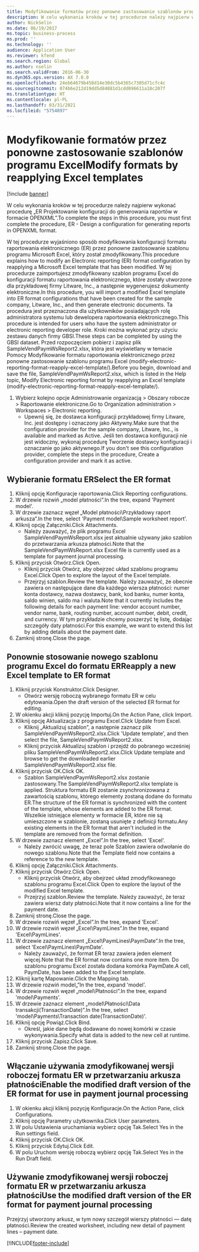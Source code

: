 ```yaml
---
title: Modyfikowanie formatów przez ponowne zastosowanie szablonów programu Excel
description: W celu wykonania kroków w tej procedurze należy najpierw wykonać procedurę „ER Projektowanie konfiguracji do generowania raportów w formacie OPENXML”.
author: NickSelin
ms.date: 06/19/2017
ms.topic: business-process
ms.prod: ''
ms.technology: ''
audience: Application User
ms.reviewer: kfend
ms.search.region: Global
ms.author: nselin
ms.search.validFrom: 2016-06-30
ms.dyn365.ops.version: AX 7.0.0
ms.openlocfilehash: 24eb64679b458d14e30dc5b4365c7305d71cfc4c
ms.sourcegitcommit: 074b6e212d19dd5d84881d1cdd096611a18c207f
ms.translationtype: HT
ms.contentlocale: pl-PL
ms.lasthandoff: 03/31/2021
ms.locfileid: "5754897"
---
```

# <a name="modify-formats-by-reapplying-excel-templates"></a><span data-ttu-id="fdd1c-103">Modyfikowanie formatów przez ponowne zastosowanie szablonów programu Excel</span><span class="sxs-lookup"><span data-stu-id="fdd1c-103">Modify formats by reapplying Excel templates</span></span>

[!include [banner](../../includes/banner.md)]

<span data-ttu-id="fdd1c-104">W celu wykonania kroków w tej procedurze należy najpierw wykonać procedurę „ER Projektowanie konfiguracji do generowania raportów w formacie OPENXML”.</span><span class="sxs-lookup"><span data-stu-id="fdd1c-104">To complete the steps in this procedure, you must first complete the procedure, ER - Design a configuration for generating reports in OPENXML format.</span></span>

<span data-ttu-id="fdd1c-105">W tej procedurze wyjaśniono sposób modyfikowania konfiguracji formatu raportowania elektronicznego (ER) przez ponowne zastosowanie szablonu programu Microsoft Excel, który został zmodyfikowany.</span><span class="sxs-lookup"><span data-stu-id="fdd1c-105">This procedure explains how to modify an Electronic reporting (ER) format configuration by reapplying a Microsoft Excel template that has been modified.</span></span> <span data-ttu-id="fdd1c-106">W tej procedurze zaimportujesz zmodyfikowany szablon programu Excel do konfiguracji formatu raportowania elektronicznego, które zostały utworzone dla przykładowej firmy Litware, Inc., a następnie wygenerujesz dokumenty elektroniczne.</span><span class="sxs-lookup"><span data-stu-id="fdd1c-106">In this procedure, you will import a modified Excel template into ER format configurations that have been created for the sample company, Litware, Inc., and then generate electronic documents.</span></span> <span data-ttu-id="fdd1c-107">Ta procedura jest przeznaczona dla użytkowników posiadających rolę administratora systemu lub dewelopera raportowania elektronicznego.</span><span class="sxs-lookup"><span data-stu-id="fdd1c-107">This procedure is intended for users who have the system administrator or electronic reporting developer role.</span></span> <span data-ttu-id="fdd1c-108">Kroki można wykonać przy użyciu zestawu danych firmy GBSI.</span><span class="sxs-lookup"><span data-stu-id="fdd1c-108">These steps can be completed by using the GBSI dataset.</span></span> <span data-ttu-id="fdd1c-109">Przed rozpoczęciem pobierz i zapisz plik SampleVendPaymWsReport2.xlsx, która jest wyświetlany w temacie Pomocy Modyfikowanie formatu raportowania elektronicznego przez ponowne zastosowanie szablonu programu Excel (modify-electronic-reporting-format-reapply-excel-template/).</span><span class="sxs-lookup"><span data-stu-id="fdd1c-109">Before you begin, download and save the file, SampleVendPaymWsReport2.xlsx, which is listed in the Help topic, Modify Electronic reporting format by reapplying an Excel template (modify-electronic-reporting-format-reapply-excel-template/).</span></span>

1. <span data-ttu-id="fdd1c-110">Wybierz kolejno opcje Administrowanie organizacją > Obszary robocze > Raportowanie elektroniczne.</span><span class="sxs-lookup"><span data-stu-id="fdd1c-110">Go to Organization administration > Workspaces > Electronic reporting.</span></span>
    * <span data-ttu-id="fdd1c-111">Upewnij się, że dostawca konfiguracji przykładowej firmy Litware, Inc. jest dostępny i oznaczony jako Aktywny.</span><span class="sxs-lookup"><span data-stu-id="fdd1c-111">Make sure that the configuration provider for the sample company, Litware, Inc., is available and marked as Active.</span></span> <span data-ttu-id="fdd1c-112">Jeśli ten dostawca konfiguracji nie jest widoczny, wykonaj procedurę Tworzenie dostawcy konfiguracji i oznaczanie go jako aktywnego.</span><span class="sxs-lookup"><span data-stu-id="fdd1c-112">If you don't see this configuration provider, complete the steps in the procedure, Create a configuration provider and mark it as active.</span></span>  

## <a name="select-the-er-format"></a><span data-ttu-id="fdd1c-113">Wybieranie formatu ER</span><span class="sxs-lookup"><span data-stu-id="fdd1c-113">Select the ER format</span></span>
1. <span data-ttu-id="fdd1c-114">Kliknij opcję Konfiguracje raportowania.</span><span class="sxs-lookup"><span data-stu-id="fdd1c-114">Click Reporting configurations.</span></span>
2. <span data-ttu-id="fdd1c-115">W drzewie rozwiń „model płatności”.</span><span class="sxs-lookup"><span data-stu-id="fdd1c-115">In the tree, expand 'Payment model'.</span></span>
3. <span data-ttu-id="fdd1c-116">W drzewie zaznacz węzeł „Model płatności\Przykładowy raport arkusza”.</span><span class="sxs-lookup"><span data-stu-id="fdd1c-116">In the tree, select 'Payment model\Sample worksheet report'.</span></span>
4. <span data-ttu-id="fdd1c-117">Kliknij opcję Załączniki.</span><span class="sxs-lookup"><span data-stu-id="fdd1c-117">Click Attachments.</span></span>
    * <span data-ttu-id="fdd1c-118">Należy zauważyć, że plik programu Excel SampleVendPaymWsReport.xlsx jest aktualnie używany jako szablon do przetwarzania arkusza płatności.</span><span class="sxs-lookup"><span data-stu-id="fdd1c-118">Note that the SampleVendPaymWsReport.xlsx Excel file is currently used as a template for payment journal processing.</span></span>   
5. <span data-ttu-id="fdd1c-119">Kliknij przycisk Otwórz.</span><span class="sxs-lookup"><span data-stu-id="fdd1c-119">Click Open.</span></span>
    * <span data-ttu-id="fdd1c-120">Kliknij przycisk Otwórz, aby obejrzeć układ szablonu programu Excel.</span><span class="sxs-lookup"><span data-stu-id="fdd1c-120">Click Open to explore the layout of the Excel template.</span></span>  
    * <span data-ttu-id="fdd1c-121">Przejrzyj szablon.</span><span class="sxs-lookup"><span data-stu-id="fdd1c-121">Review the template.</span></span> <span data-ttu-id="fdd1c-122">Należy zauważyć, że obecnie zawiera on następujące dane dla każdego wiersza płatności: numer konta dostawcy, nazwa dostawcy, bank, kod banku, numer konta, saldo winien, saldo ma i waluta.</span><span class="sxs-lookup"><span data-stu-id="fdd1c-122">Note that it currently includes the following details for each payment line: vendor account number, vendor name, bank, routing number, account number, debit, credit, and currency.</span></span> <span data-ttu-id="fdd1c-123">W tym przykładzie chcemy poszerzyć tę listę, dodając szczegóły daty płatności.</span><span class="sxs-lookup"><span data-stu-id="fdd1c-123">For this example, we want to extend this list by adding details about the payment date.</span></span>   
6. <span data-ttu-id="fdd1c-124">Zamknij stronę.</span><span class="sxs-lookup"><span data-stu-id="fdd1c-124">Close the page.</span></span>

## <a name="reapply-a-new-excel-template-to-er-format"></a><span data-ttu-id="fdd1c-125">Ponownie stosowanie nowego szablonu programu Excel do formatu ER</span><span class="sxs-lookup"><span data-stu-id="fdd1c-125">Reapply a new Excel template to ER format</span></span>
1. <span data-ttu-id="fdd1c-126">Kliknij przycisk Konstruktor.</span><span class="sxs-lookup"><span data-stu-id="fdd1c-126">Click Designer.</span></span>
    * <span data-ttu-id="fdd1c-127">Otwórz wersję roboczą wybranego formatu ER w celu edytowania.</span><span class="sxs-lookup"><span data-stu-id="fdd1c-127">Open the draft version of the selected ER format for editing.</span></span>  
2. <span data-ttu-id="fdd1c-128">W okienku akcji kliknij pozycję Importuj.</span><span class="sxs-lookup"><span data-stu-id="fdd1c-128">On the Action Pane, click Import.</span></span>
3. <span data-ttu-id="fdd1c-129">Kliknij opcję Aktualizacja z programu Excel.</span><span class="sxs-lookup"><span data-stu-id="fdd1c-129">Click Update from Excel.</span></span>
    * <span data-ttu-id="fdd1c-130">Kliknij „Aktualizuj szablon”, a następnie zaznacz plik SampleVendPaymWsReport2.xlsx.</span><span class="sxs-lookup"><span data-stu-id="fdd1c-130">Click 'Update template', and then select the file, SampleVendPaymWsReport2.xlsx.</span></span>  
    * <span data-ttu-id="fdd1c-131">Kliknij przycisk Aktualizuj szablon i przejdź do pobranego wcześniej pliku SampleVendPaymWsReport2.xlsx.</span><span class="sxs-lookup"><span data-stu-id="fdd1c-131">Click Update template and browse to get the downloaded earlier SampleVendPaymWsReport2.xlsx file.</span></span>  
4. <span data-ttu-id="fdd1c-132">Kliknij przycisk OK.</span><span class="sxs-lookup"><span data-stu-id="fdd1c-132">Click OK.</span></span>
    * <span data-ttu-id="fdd1c-133">Szablon SampleVendPaymWsReport2.xlsx zostanie zastosowany.</span><span class="sxs-lookup"><span data-stu-id="fdd1c-133">The SampleVendPaymWsReport2.xlsx template is applied.</span></span> <span data-ttu-id="fdd1c-134">Struktura formatu ER zostanie zsynchronizowana z zawartością szablonu, którego elementy zostaną dodane do formatu ER.</span><span class="sxs-lookup"><span data-stu-id="fdd1c-134">The structure of the ER format is synchronized with the content of the template, whose elements are added to the ER format.</span></span> <span data-ttu-id="fdd1c-135">Wszelkie istniejące elementy w formacie ER, które nie są umieszczone w szablonie, zostaną usunięte z definicji formatu.</span><span class="sxs-lookup"><span data-stu-id="fdd1c-135">Any existing elements in the ER format that aren't included in the template are removed from the format definition.</span></span>  
5. <span data-ttu-id="fdd1c-136">W drzewie zaznacz element „Excel”.</span><span class="sxs-lookup"><span data-stu-id="fdd1c-136">In the tree, select 'Excel'.</span></span>
    * <span data-ttu-id="fdd1c-137">Należy zwrócić uwagę, że teraz pole Szablon zawiera odwołanie do nowego szablonu.</span><span class="sxs-lookup"><span data-stu-id="fdd1c-137">Note that the Template field now contains a reference to the new template.</span></span>   
6. <span data-ttu-id="fdd1c-138">Kliknij opcję Załączniki.</span><span class="sxs-lookup"><span data-stu-id="fdd1c-138">Click Attachments.</span></span>
7. <span data-ttu-id="fdd1c-139">Kliknij przycisk Otwórz.</span><span class="sxs-lookup"><span data-stu-id="fdd1c-139">Click Open.</span></span>
    * <span data-ttu-id="fdd1c-140">Kliknij przycisk Otwórz, aby obejrzeć układ zmodyfikowanego szablonu programu Excel.</span><span class="sxs-lookup"><span data-stu-id="fdd1c-140">Click Open to explore the layout of the modified Excel template.</span></span>  
    * <span data-ttu-id="fdd1c-141">Przejrzyj szablon.</span><span class="sxs-lookup"><span data-stu-id="fdd1c-141">Review the template.</span></span> <span data-ttu-id="fdd1c-142">Należy zauważyć, że teraz zawiera wiersz daty płatności.</span><span class="sxs-lookup"><span data-stu-id="fdd1c-142">Note that it now contains a line for the payment date.</span></span>   
8. <span data-ttu-id="fdd1c-143">Zamknij stronę.</span><span class="sxs-lookup"><span data-stu-id="fdd1c-143">Close the page.</span></span>
9. <span data-ttu-id="fdd1c-144">W drzewie rozwiń węzeł „Excel”.</span><span class="sxs-lookup"><span data-stu-id="fdd1c-144">In the tree, expand 'Excel'.</span></span>
10. <span data-ttu-id="fdd1c-145">W drzewie rozwiń węzeł „Excel\PaymLines”.</span><span class="sxs-lookup"><span data-stu-id="fdd1c-145">In the tree, expand 'Excel\PaymLines'.</span></span>
11. <span data-ttu-id="fdd1c-146">W drzewie zaznacz element „Excel\PaymLines\PaymDate”.</span><span class="sxs-lookup"><span data-stu-id="fdd1c-146">In the tree, select 'Excel\PaymLines\PaymDate'.</span></span>
    * <span data-ttu-id="fdd1c-147">Należy zauważyć, że format ER teraz zawiera jeden element więcej.</span><span class="sxs-lookup"><span data-stu-id="fdd1c-147">Note that the ER format now contains one more item.</span></span> <span data-ttu-id="fdd1c-148">Do szablonu programu Excel została dodana komórka PaymDate.</span><span class="sxs-lookup"><span data-stu-id="fdd1c-148">A cell, PaymDate, has been added to the Excel template.</span></span>  
12. <span data-ttu-id="fdd1c-149">Kliknij kartę Mapowanie.</span><span class="sxs-lookup"><span data-stu-id="fdd1c-149">Click the Mapping tab.</span></span>
13. <span data-ttu-id="fdd1c-150">W drzewie rozwiń model„”</span><span class="sxs-lookup"><span data-stu-id="fdd1c-150">In the tree, expand 'model'.</span></span>
14. <span data-ttu-id="fdd1c-151">W drzewie rozwiń węzeł „model\Płatności”.</span><span class="sxs-lookup"><span data-stu-id="fdd1c-151">In the tree, expand 'model\Payments'.</span></span>
15. <span data-ttu-id="fdd1c-152">W drzewie zaznacz element „model\Płatności\Data transakcji(TransactionDate)”.</span><span class="sxs-lookup"><span data-stu-id="fdd1c-152">In the tree, select 'model\Payments\Transaction date(TransactionDate)'.</span></span>
16. <span data-ttu-id="fdd1c-153">Kliknij opcję Powiąż.</span><span class="sxs-lookup"><span data-stu-id="fdd1c-153">Click Bind.</span></span>
    * <span data-ttu-id="fdd1c-154">Określ, jakie dane będą dodawane do nowej komórki w czasie wykonywania.</span><span class="sxs-lookup"><span data-stu-id="fdd1c-154">Specify what data is added to the new cell at runtime.</span></span>  
17. <span data-ttu-id="fdd1c-155">Kliknij przycisk Zapisz.</span><span class="sxs-lookup"><span data-stu-id="fdd1c-155">Click Save.</span></span>
18. <span data-ttu-id="fdd1c-156">Zamknij stronę.</span><span class="sxs-lookup"><span data-stu-id="fdd1c-156">Close the page.</span></span>

## <a name="enable-the-modified-draft-version-of-the-er-format-for-use-in-payment-journal-processing"></a><span data-ttu-id="fdd1c-157">Włączanie używania zmodyfikowanej wersji roboczej formatu ER w przetwarzaniu arkusza płatności</span><span class="sxs-lookup"><span data-stu-id="fdd1c-157">Enable the modified draft version of the ER format for use in payment journal processing</span></span>
1. <span data-ttu-id="fdd1c-158">W okienku akcji kliknij pozycję Konfiguracje.</span><span class="sxs-lookup"><span data-stu-id="fdd1c-158">On the Action Pane, click Configurations.</span></span>
2. <span data-ttu-id="fdd1c-159">Kliknij opcję Parametry użytkownika.</span><span class="sxs-lookup"><span data-stu-id="fdd1c-159">Click User parameters.</span></span>
3. <span data-ttu-id="fdd1c-160">W polu Ustawienia uruchamiania wybierz opcję Tak.</span><span class="sxs-lookup"><span data-stu-id="fdd1c-160">Select Yes in the Run settings field.</span></span>
4. <span data-ttu-id="fdd1c-161">Kliknij przycisk OK.</span><span class="sxs-lookup"><span data-stu-id="fdd1c-161">Click OK.</span></span>
5. <span data-ttu-id="fdd1c-162">Kliknij przycisk Edytuj.</span><span class="sxs-lookup"><span data-stu-id="fdd1c-162">Click Edit.</span></span>
6. <span data-ttu-id="fdd1c-163">W polu Uruchom wersję roboczą wybierz opcję Tak.</span><span class="sxs-lookup"><span data-stu-id="fdd1c-163">Select Yes in the Run Draft field.</span></span>

## <a name="use-the-modified-draft-version-of-the-er-format-for-payment-journal-processing"></a><span data-ttu-id="fdd1c-164">Używanie zmodyfikowanej wersji roboczej formatu ER w przetwarzaniu arkusza płatności</span><span class="sxs-lookup"><span data-stu-id="fdd1c-164">Use the modified draft version of the ER format for payment journal processing</span></span>

<span data-ttu-id="fdd1c-165">Przejrzyj utworzony arkusz, w tym nowy szczegół wierszy płatności — datę płatności.</span><span class="sxs-lookup"><span data-stu-id="fdd1c-165">Review the created worksheet, including new detail of payment lines – payment date.</span></span>  


[!INCLUDE[footer-include](../../../../includes/footer-banner.md)]